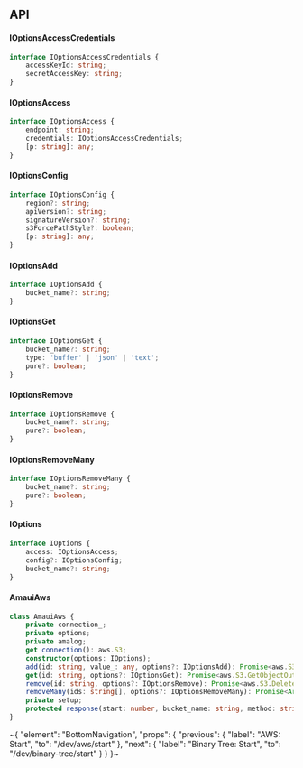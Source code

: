 

## API

#### IOptionsAccessCredentials

```ts
interface IOptionsAccessCredentials {
    accessKeyId: string;
    secretAccessKey: string;
}
```

#### IOptionsAccess

```ts
interface IOptionsAccess {
    endpoint: string;
    credentials: IOptionsAccessCredentials;
    [p: string]: any;
}
```

#### IOptionsConfig

```ts
interface IOptionsConfig {
    region?: string;
    apiVersion?: string;
    signatureVersion?: string;
    s3ForcePathStyle?: boolean;
    [p: string]: any;
}
```

#### IOptionsAdd

```ts
interface IOptionsAdd {
    bucket_name?: string;
}
```

#### IOptionsGet

```ts
interface IOptionsGet {
    bucket_name?: string;
    type: 'buffer' | 'json' | 'text';
    pure?: boolean;
}
```

#### IOptionsRemove

```ts
interface IOptionsRemove {
    bucket_name?: string;
    pure?: boolean;
}
```

#### IOptionsRemoveMany

```ts
interface IOptionsRemoveMany {
    bucket_name?: string;
    pure?: boolean;
}
```

#### IOptions

```ts
interface IOptions {
    access: IOptionsAccess;
    config?: IOptionsConfig;
    bucket_name?: string;
}
```

#### AmauiAws

```ts
class AmauiAws {
    private connection_;
    private options;
    private amalog;
    get connection(): aws.S3;
    constructor(options: IOptions);
    add(id: string, value_: any, options?: IOptionsAdd): Promise<aws.S3.PutObjectOutput>;
    get(id: string, options?: IOptionsGet): Promise<aws.S3.GetObjectOutput | Buffer | string | object>;
    remove(id: string, options?: IOptionsRemove): Promise<aws.S3.DeleteObjectOutput | boolean>;
    removeMany(ids: string[], options?: IOptionsRemoveMany): Promise<Array<aws.S3.DeleteObjectOutput | boolean | Error>>;
    private setup;
    protected response(start: number, bucket_name: string, method: string, value?: any, req?: express.Request): any;
}
```


~{
  "element": "BottomNavigation",
  "props": {
    "previous": {
      "label": "AWS: Start",
      "to": "/dev/aws/start"
    },
    "next": {
      "label": "Binary Tree: Start",
      "to": "/dev/binary-tree/start"
    }
  }
}~
